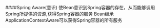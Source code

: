####Spring Aware(意识)
    使Bean意识到Spring容器的存在，从而能够调用Spring所提供的资源,获得Spring容器的服务
    Bean继承ApplicationContextAware可以获得Spring容器的所有服务
